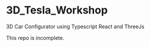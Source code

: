 # 3D_Tesla_Workshop
3D Car Configurator using Typescript React and ThreeJs

This repo is incomplete.
